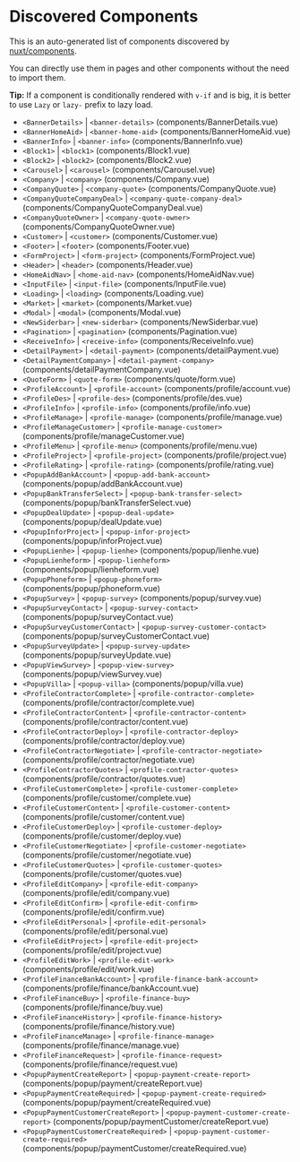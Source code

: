 # Discovered Components

This is an auto-generated list of components discovered by [nuxt/components](https://github.com/nuxt/components).

You can directly use them in pages and other components without the need to import them.

**Tip:** If a component is conditionally rendered with `v-if` and is big, it is better to use `Lazy` or `lazy-` prefix to lazy load.

- `<BannerDetails>` | `<banner-details>` (components/BannerDetails.vue)
- `<BannerHomeAid>` | `<banner-home-aid>` (components/BannerHomeAid.vue)
- `<BannerInfo>` | `<banner-info>` (components/BannerInfo.vue)
- `<Block1>` | `<block1>` (components/Block1.vue)
- `<Block2>` | `<block2>` (components/Block2.vue)
- `<Carousel>` | `<carousel>` (components/Carousel.vue)
- `<Company>` | `<company>` (components/Company.vue)
- `<CompanyQuote>` | `<company-quote>` (components/CompanyQuote.vue)
- `<CompanyQuoteCompanyDeal>` | `<company-quote-company-deal>` (components/CompanyQuoteCompanyDeal.vue)
- `<CompanyQuoteOwner>` | `<company-quote-owner>` (components/CompanyQuoteOwner.vue)
- `<Customer>` | `<customer>` (components/Customer.vue)
- `<Footer>` | `<footer>` (components/Footer.vue)
- `<FormProject>` | `<form-project>` (components/FormProject.vue)
- `<Header>` | `<header>` (components/Header.vue)
- `<HomeAidNav>` | `<home-aid-nav>` (components/HomeAidNav.vue)
- `<InputFile>` | `<input-file>` (components/InputFile.vue)
- `<Loading>` | `<loading>` (components/Loading.vue)
- `<Market>` | `<market>` (components/Market.vue)
- `<Modal>` | `<modal>` (components/Modal.vue)
- `<NewSiderbar>` | `<new-siderbar>` (components/NewSiderbar.vue)
- `<Pagination>` | `<pagination>` (components/Pagination.vue)
- `<ReceiveInfo>` | `<receive-info>` (components/ReceiveInfo.vue)
- `<DetailPayment>` | `<detail-payment>` (components/detailPayment.vue)
- `<DetailPaymentCompany>` | `<detail-payment-company>` (components/detailPaymentCompany.vue)
- `<QuoteForm>` | `<quote-form>` (components/quote/form.vue)
- `<ProfileAccount>` | `<profile-account>` (components/profile/account.vue)
- `<ProfileDes>` | `<profile-des>` (components/profile/des.vue)
- `<ProfileInfo>` | `<profile-info>` (components/profile/info.vue)
- `<ProfileManage>` | `<profile-manage>` (components/profile/manage.vue)
- `<ProfileManageCustomer>` | `<profile-manage-customer>` (components/profile/manageCustomer.vue)
- `<ProfileMenu>` | `<profile-menu>` (components/profile/menu.vue)
- `<ProfileProject>` | `<profile-project>` (components/profile/project.vue)
- `<ProfileRating>` | `<profile-rating>` (components/profile/rating.vue)
- `<PopupAddBankAccount>` | `<popup-add-bank-account>` (components/popup/addBankAccount.vue)
- `<PopupBankTransferSelect>` | `<popup-bank-transfer-select>` (components/popup/bankTransferSelect.vue)
- `<PopupDealUpdate>` | `<popup-deal-update>` (components/popup/dealUpdate.vue)
- `<PopupInforProject>` | `<popup-infor-project>` (components/popup/inforProject.vue)
- `<PopupLienhe>` | `<popup-lienhe>` (components/popup/lienhe.vue)
- `<PopupLienheform>` | `<popup-lienheform>` (components/popup/lienheform.vue)
- `<PopupPhoneform>` | `<popup-phoneform>` (components/popup/phoneform.vue)
- `<PopupSurvey>` | `<popup-survey>` (components/popup/survey.vue)
- `<PopupSurveyContact>` | `<popup-survey-contact>` (components/popup/surveyContact.vue)
- `<PopupSurveyCustomerContact>` | `<popup-survey-customer-contact>` (components/popup/surveyCustomerContact.vue)
- `<PopupSurveyUpdate>` | `<popup-survey-update>` (components/popup/surveyUpdate.vue)
- `<PopupViewSurvey>` | `<popup-view-survey>` (components/popup/viewSurvey.vue)
- `<PopupVilla>` | `<popup-villa>` (components/popup/villa.vue)
- `<ProfileContractorComplete>` | `<profile-contractor-complete>` (components/profile/contractor/complete.vue)
- `<ProfileContractorContent>` | `<profile-contractor-content>` (components/profile/contractor/content.vue)
- `<ProfileContractorDeploy>` | `<profile-contractor-deploy>` (components/profile/contractor/deploy.vue)
- `<ProfileContractorNegotiate>` | `<profile-contractor-negotiate>` (components/profile/contractor/negotiate.vue)
- `<ProfileContractorQuotes>` | `<profile-contractor-quotes>` (components/profile/contractor/quotes.vue)
- `<ProfileCustomerComplete>` | `<profile-customer-complete>` (components/profile/customer/complete.vue)
- `<ProfileCustomerContent>` | `<profile-customer-content>` (components/profile/customer/content.vue)
- `<ProfileCustomerDeploy>` | `<profile-customer-deploy>` (components/profile/customer/deploy.vue)
- `<ProfileCustomerNegotiate>` | `<profile-customer-negotiate>` (components/profile/customer/negotiate.vue)
- `<ProfileCustomerQuotes>` | `<profile-customer-quotes>` (components/profile/customer/quotes.vue)
- `<ProfileEditCompany>` | `<profile-edit-company>` (components/profile/edit/company.vue)
- `<ProfileEditConfirm>` | `<profile-edit-confirm>` (components/profile/edit/confirm.vue)
- `<ProfileEditPersonal>` | `<profile-edit-personal>` (components/profile/edit/personal.vue)
- `<ProfileEditProject>` | `<profile-edit-project>` (components/profile/edit/project.vue)
- `<ProfileEditWork>` | `<profile-edit-work>` (components/profile/edit/work.vue)
- `<ProfileFinanceBankAccount>` | `<profile-finance-bank-account>` (components/profile/finance/bankAccount.vue)
- `<ProfileFinanceBuy>` | `<profile-finance-buy>` (components/profile/finance/buy.vue)
- `<ProfileFinanceHistory>` | `<profile-finance-history>` (components/profile/finance/history.vue)
- `<ProfileFinanceManage>` | `<profile-finance-manage>` (components/profile/finance/manage.vue)
- `<ProfileFinanceRequest>` | `<profile-finance-request>` (components/profile/finance/request.vue)
- `<PopupPaymentCreateReport>` | `<popup-payment-create-report>` (components/popup/payment/createReport.vue)
- `<PopupPaymentCreateRequired>` | `<popup-payment-create-required>` (components/popup/payment/createRequired.vue)
- `<PopupPaymentCustomerCreateReport>` | `<popup-payment-customer-create-report>` (components/popup/paymentCustomer/createReport.vue)
- `<PopupPaymentCustomerCreateRequired>` | `<popup-payment-customer-create-required>` (components/popup/paymentCustomer/createRequired.vue)
